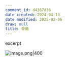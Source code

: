 ```yaml
---
comment_id: d4367d36
date created: 2024-04-13
date modified: 2025-02-06
draw: null
title: 骨骼
---
```

excerpt

<!-- more -->

![image.png|400](https://imagehosting4picgo.oss-cn-beijing.aliyuncs.com/imagehosting/fix-dir%2Fpicgo%2Fpicgo-clipboard-images%2F2024%2F04%2F13%2F23-42-32-7f0c5a9db110fb479231a1f0fe7708f3-20240413234232-2a4e50.png)
